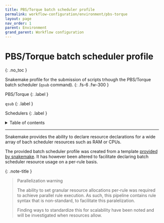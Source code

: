 ```yaml
---
title: PBS/Torque batch scheduler profile
permalink: workflow-configuration/environment/pbs-torque
layout: page
nav_order: 1
parent: Environment
grand_parent: Workflow configuration
---
```


# PBS/Torque batch scheduler profile
{: .no_toc }

Snakemake profile for the submission of scripts trhough the PBS/Torque batch scheduler (`qsub` command).
{: .fs-6 .fw-300 }

PBS/Torque
{: .label }

`qsub`
{: .label }

Schedulers
{: .label }


<details markdown="block">
  <summary>
    Table of contents
  </summary>
  {: .text-delta }
1. TOC
{:toc}
</details>

---

Snakemake provides the ability to declare resource declarations for a wide array of bach scheduler resources such as RAM or CPUs.

The provided batch scheduler profile was created from a template [provided by snakemake](). It has however been altered to facilitate declaring batch scheduler resource usage on a per-rule basis.

{: .note-title }
> Parallelization warning
>
> The ability to set granular resource allocations per-rule was required to achieve parallel rule execution. As such, this pipeline contains rule syntax that is non-standard, to facilitate this paralelization.
>
> Finding ways to standardize this for scalability have been noted and will be investigated when resources allow.
<!-- TODO: Provide link -->
